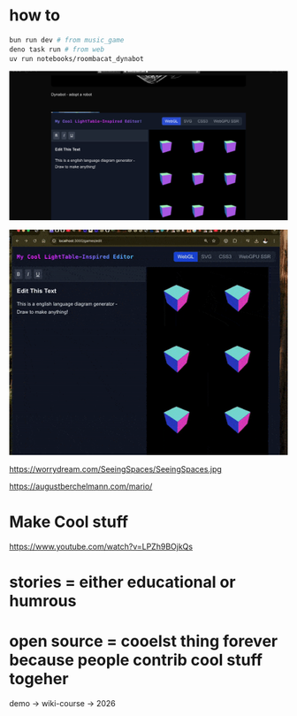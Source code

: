 # how to
```bash
bun run dev # from music_game
deno task run # from web
uv run notebooks/roombacat_dynabot
```


![App Screenshot](https://github.com/adnanwahab/homelab/blob/main/web/public/screenshot_per_day.png)


![Infinite](https://github.com/adnanwahab/homelab/blob/main/web/public/Infinite.gif)

https://worrydream.com/SeeingSpaces/SeeingSpaces.jpg

https://augustberchelmann.com/mario/

# Make Cool stuff
https://www.youtube.com/watch?v=LPZh9BOjkQs
# stories = either educational or humrous
# open source = cooelst thing forever because people contrib cool stuff togeher


demo -> wiki-course -> 2026
